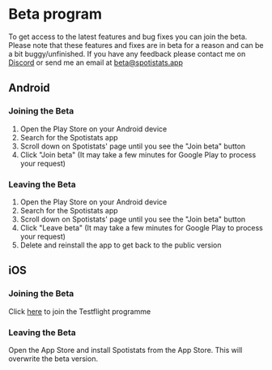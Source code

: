 # Beta program

To get access to the latest features and bug fixes you can join the beta. Please note that these features and fixes are in beta for a reason and can be a bit buggy/unfinished. If you have any feedback please contact me on [Discord](https://discord.gg/spotistats) or send me an email at [beta@spotistats.app](mailto:beta@spotistats.app)

## Android

### Joining the Beta

1. Open the Play Store on your Android device
2. Search for the Spotistats app
3. Scroll down on Spotistats' page until you see the "Join beta" button
4. Click "Join beta" (It may take a few minutes for Google Play to process your request)

### Leaving the Beta

1. Open the Play Store on your Android device
2. Search for the Spotistats app
3. Scroll down on Spotistats' page until you see the "Join beta" button
4. Click "Leave beta" (It may take a few minutes for Google Play to process your request)
5. Delete and reinstall the app to get back to the public version

## iOS

### Joining the Beta

Click [here](https://testflight.apple.com/join/5gwo8HCw) to join the Testflight programme

### Leaving the Beta

Open the App Store and install Spotistats from the App Store. This will overwrite the beta version.
